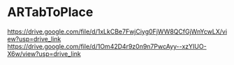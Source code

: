 # ARTabToPlace
https://drive.google.com/file/d/1xLkCBe7FwjCiyg0FjWW8QCfGjWnYcwLX/view?usp=drive_link
https://drive.google.com/file/d/1Om42D4r9z0n9n7PwcAyy--xzYIUO-X6w/view?usp=drive_link
